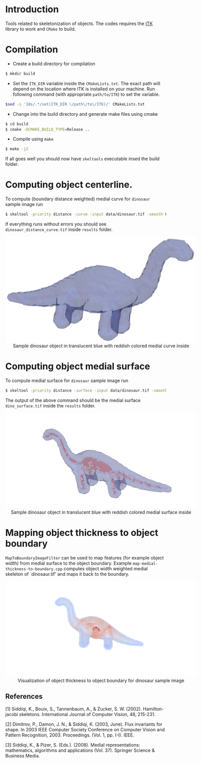 # Introduction
Tools related to skeletonization of objects. 
The codes requires the [ITK](https://itk.org/) library to work and `CMake` to build.
# Compilation
* Create a build directory for compilation
```bash
$ mkdir build
```
* Set the `ITK_DIR` variable inside the `CMakeLists.txt`. 
The exact path will depend on the location where ITK is installed on your machine.
Run following command (with appropriate `path/to/ITK`) to set the variable.
```bash
$sed -i '10s/.*/set(ITK_DIR \/path\/to\/ITK)/' CMakeLists.txt
``` 
* Change into the build directory and generate make files using cmake
```bash
$ cd build
$ cmake -DCMAKE_BUILD_TYPE=Release ..
```
* Compile using `make`
```bash
$ make -j2
```
If all goes well you should now have `skeltools` executable insed the build folder.

# Computing object centerline.
To compute (boundary distance weighted) medial curve for `dinosaur` sample image run
```bash
$ skeltool -priority distance -curve -input data/dinosaur.tif -smooth 0.2  -fillholes -outputFolder results -anchor aof
```
If everything runs without errors you should see `dinosaur_distance_curve.tif` inside `results` folder.

<figure style="display:block; margin: 0 auto; text-align: center; width:600px">
<img alt="dinosaur-noanchor-unweighted" src="images/dino-medialcurve-unweighted-noanchor.png"/>
<figcaption>Sample dinosaur object in translucent blue with reddish colored medial curve inside</figcaption>
</figure>

# Computing object medial surface
To compute medial surface for `dinosaur` sample image run
```bash
$ skeltool -priority distance -surface -input data/dinosaur.tif -smooth 0.1  -fillholes -output results/dino_surface.tif -anchor aof
```
The output of the above command should be the medial surface `dino_surface.tif` inside the `results` folder.
<figure style="display:block; margin: 0 auto; text-align: center; width:600px">
<img alt="dinosaur-aofanchor-unweighted-surface" src="images/dino-medialsurface-unweighted-aofanchor.png"/>
<figcaption>Sample dinosaur object in translucent blue with reddish colored medial surface inside</figcaption>
</figure>

# Mapping object thickness to object boundary
`MapToBoundaryImageFilter` can be used to map features (for example object width) from medial surface to the object boundary. Example 
`map-medial-thickness-to-boundary.cpp` computes object width weighted medial skeleton of `dinosaur.tif' and maps it back to 
the boundary.
<figure style="display:block; margin: 0 auto; text-align: center; width:600px">
<img alt="dinosaur-mapped-object-width" src="images/dino-boundary-mapped-thickness.png"/>
<figcaption>Visualization of object thickness to object boundary for dinosaur sample image</figcaption>
</figure>

## References

<a id="1">[1]</a> Siddiqi, K., Bouix, S., Tannenbaum, A., & Zucker, S. W. (2002). Hamilton-jacobi skeletons. International Journal of Computer Vision, 48, 215-231.

<a id="2">[2]</a> Dimitrov, P., Damon, J. N., & Siddiqi, K. (2003, June). Flux invariants for shape. In 2003 IEEE Computer Society Conference on Computer Vision and Pattern Recognition, 2003. Proceedings. (Vol. 1, pp. I-I). IEEE.

<a id="3">[3]</a> Siddiqi, K., & Pizer, S. (Eds.). (2008). Medial representations: mathematics, algorithms and applications (Vol. 37). Springer Science & Business Media.